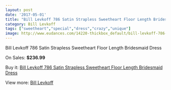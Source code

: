 ```yaml
---
layout: post
date: '2017-05-01'
title: "Bill Levkoff 786 Satin Strapless Sweetheart Floor Length Bridesmaid Dress"
category: Bill Levkoff
tags: ["sweetheart","special","dress","crazy","unique"]
image: http://www.eudances.com/14220-thickbox_default/bill-levkoff-786-satin-strapless-sweetheart-floor-length-bridesmaid-dress.jpg
---
```

Bill Levkoff 786 Satin Strapless Sweetheart Floor Length Bridesmaid Dress

On Sales: **$236.99**
<a href="https://www.eudances.com/en/bill-levkoff/4269-bill-levkoff-786-satin-strapless-sweetheart-floor-length-bridesmaid-dress.html"><amp-img layout="responsive" width="600" height="600" src="//www.eudances.com/14220-thickbox_default/bill-levkoff-786-satin-strapless-sweetheart-floor-length-bridesmaid-dress.jpg" alt="Bill Levkoff 786 Satin Strapless Sweetheart Floor Length Bridesmaid Dress 0" /></a>
<a href="https://www.eudances.com/en/bill-levkoff/4269-bill-levkoff-786-satin-strapless-sweetheart-floor-length-bridesmaid-dress.html"><amp-img layout="responsive" width="600" height="600" src="//www.eudances.com/14221-thickbox_default/bill-levkoff-786-satin-strapless-sweetheart-floor-length-bridesmaid-dress.jpg" alt="Bill Levkoff 786 Satin Strapless Sweetheart Floor Length Bridesmaid Dress 1" /></a>

Buy it: [Bill Levkoff 786 Satin Strapless Sweetheart Floor Length Bridesmaid Dress](https://www.eudances.com/en/bill-levkoff/4269-bill-levkoff-786-satin-strapless-sweetheart-floor-length-bridesmaid-dress.html "Bill Levkoff 786 Satin Strapless Sweetheart Floor Length Bridesmaid Dress")

View more: [Bill Levkoff](https://www.eudances.com/en/57-bill-levkoff "Bill Levkoff")